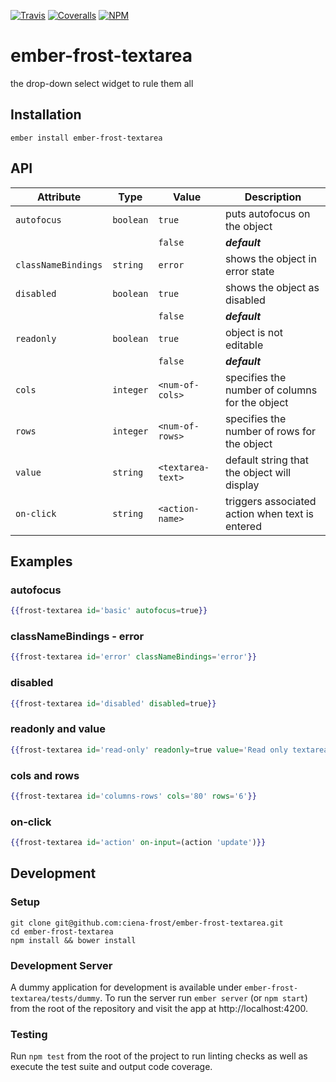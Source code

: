 [ci-img]: https://img.shields.io/travis/ciena-frost/ember-frost-textarea.svg "Travis CI Build Status"
[ci-url]: https://travis-ci.org/ciena-frost/ember-frost-textarea

[cov-img]: https://img.shields.io/coveralls/ciena-frost/ember-frost-textarea.svg "Coveralls Code Coverage"
[cov-url]: https://coveralls.io/github/ciena-frost/ember-frost-textarea

[npm-img]: https://img.shields.io/npm/v/ember-frost-textarea.svg "NPM Version"
[npm-url]: https://www.npmjs.com/package/ember-frost-textarea

[![Travis][ci-img]][ci-url] [![Coveralls][cov-img]][cov-url] [![NPM][npm-img]][npm-url]

# ember-frost-textarea
the drop-down select widget to rule them all






## Installation
```
ember install ember-frost-textarea
```

## API
| Attribute | Type | Value | Description |
| --------- | ---- | ----- | ----------- |
| `autofocus` | `boolean` |`true`| puts autofocus on the object |
|  |  |`false`| ***default***|
| `classNameBindings` | `string` |`error`| shows the object in error state |
| `disabled` | `boolean` |`true`| shows the object as disabled |
|  |  |`false`| ***default***|
| `readonly` | `boolean` |`true`| object is not editable |
|  |  |`false`| ***default***|
| `cols` | `integer` |`<num-of-cols>`| specifies the number of columns for the object |
| `rows` | `integer` |`<num-of-rows>`| specifies the number of rows for the object |
| `value` | `string` |`<textarea-text>`| default string that the object will display |
| `on-click` | `string` |`<action-name>`| triggers associated action when text is entered |

## Examples
### autofocus
```handlebars
{{frost-textarea id='basic' autofocus=true}}
```

### classNameBindings - error
```handlebars
{{frost-textarea id='error' classNameBindings='error'}}
```

### disabled
```handlebars
{{frost-textarea id='disabled' disabled=true}}
```

### readonly and value
```handlebars
{{frost-textarea id='read-only' readonly=true value='Read only textarea'}}
```

### cols and rows
```handlebars
{{frost-textarea id='columns-rows' cols='80' rows='6'}}
```

### on-click
```handlebars
{{frost-textarea id='action' on-input=(action 'update')}}
```

## Development
### Setup
```
git clone git@github.com:ciena-frost/ember-frost-textarea.git
cd ember-frost-textarea
npm install && bower install
```

### Development Server
A dummy application for development is available under `ember-frost-textarea/tests/dummy`.
To run the server run `ember server` (or `npm start`) from the root of the repository and
visit the app at http://localhost:4200.

### Testing
Run `npm test` from the root of the project to run linting checks as well as execute the test suite
and output code coverage.
